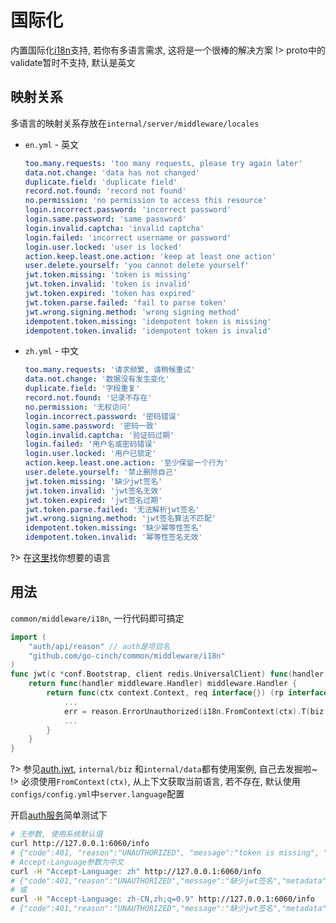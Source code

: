 # 国际化

内置国际化[i18n](https://github.com/nicksnyder/go-i18n)支持, 若你有多语言需求, 这将是一个很棒的解决方案
!> proto中的validate暂时不支持, 默认是英文

## 映射关系

多语言的映射关系存放在`internal/server/middleware/locales`

- `en.yml` - 英文
    ```yml
    too.many.requests: 'too many requests, please try again later'
    data.not.change: 'data has not changed'
    duplicate.field: 'duplicate field'
    record.not.found: 'record not found'
    no.permission: 'no permission to access this resource'
    login.incorrect.password: 'incorrect password'
    login.same.password: 'same password'
    login.invalid.captcha: 'invalid captcha'
    login.failed: 'incorrect username or password'
    login.user.locked: 'user is locked'
    action.keep.least.one.action: 'keep at least one action'
    user.delete.yourself: 'you cannot delete yourself'
    jwt.token.missing: 'token is missing'
    jwt.token.invalid: 'token is invalid'
    jwt.token.expired: 'token has expired'
    jwt.token.parse.failed: 'fail to parse token'
    jwt.wrong.signing.method: 'wrong signing method'
    idempotent.token.missing: 'idempotent token is missing'
    idempotent.token.invalid: 'idempotent token is invalid'
    ```
- `zh.yml` - 中文
    ```yml
    too.many.requests: '请求频繁, 请稍候重试'
    data.not.change: '数据没有发生变化'
    duplicate.field: '字段重复'
    record.not.found: '记录不存在'
    no.permission: '无权访问'
    login.incorrect.password: '密码错误'
    login.same.password: '密码一致'
    login.invalid.captcha: '验证码过期'
    login.failed: '用户名或密码错误'
    login.user.locked: '用户已锁定'
    action.keep.least.one.action: '至少保留一个行为'
    user.delete.yourself: '禁止删除自己'
    jwt.token.missing: '缺少jwt签名'
    jwt.token.invalid: 'jwt签名无效'
    jwt.token.expired: 'jwt签名过期'
    jwt.token.parse.failed: '无法解析jwt签名'
    jwt.wrong.signing.method: 'jwt签名算法不匹配'
    idempotent.token.missing: '缺少幂等性签名'
    idempotent.token.invalid: '幂等性签名无效'
    ```

?> 在[这里](http://www.iana.org/assignments/language-subtag-registry/language-subtag-registry)找你想要的语言

## 用法

`common/middleware/i18n`, 一行代码即可搞定

```go
import (
    "auth/api/reason" // auth是项目名
    "github.com/go-cinch/common/middleware/i18n"
)
func jwt(c *conf.Bootstrap, client redis.UniversalClient) func(handler middleware.Handler) middleware.Handler {
    return func(handler middleware.Handler) middleware.Handler {
        return func(ctx context.Context, req interface{}) (rp interface{}, err error) {
            ...
            err = reason.ErrorUnauthorized(i18n.FromContext(ctx).T(biz.JwtMissingToken))
            ...
        }
    }
}
```

?>
参见[auth.jwt](https://github.com/go-cinch/auth/blob/dev/internal/server/middleware/permission.go#L58), `internal/biz`
和`internal/data`都有使用案例, 自己去发掘啦~
!> 必须使用`FromContext(ctx)`, 从上下文获取当前语言, 若不存在, 默认使用`configs/config.yml`中`server.language`配置

开启[auth服务](/started/0.init?id=auth%e6%9c%8d%e5%8a%a1)简单测试下

```bash
# 无参数, 使用系统默认值
curl http://127.0.0.1:6060/info
# {"code":401, "reason":"UNAUTHORIZED", "message":"token is missing", "metadata":{}}
# Accept-Language参数为中文
curl -H "Accept-Language: zh" http://127.0.0.1:6060/info
# {"code":401,"reason":"UNAUTHORIZED","message":"缺少jwt签名","metadata":{}}
# 或
curl -H "Accept-Language: zh-CN,zh;q=0.9" http://127.0.0.1:6060/info
# {"code":401,"reason":"UNAUTHORIZED","message":"缺少jwt签名","metadata":{}}
```

